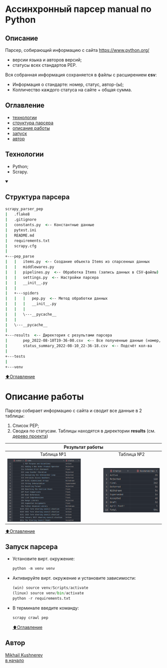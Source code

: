 # Ассинхронный парсер manual по Python

## Описание

Парсер, собирающий информацию с сайта https://www.python.org/
- версии языка и авторов версий;
- статусы всех стандартов PEP.

Вся собранная информация сохраняется в файлы с расширением **csv**:
- Информация о стандарте: номер, статус, автор-(ы);
- Колличество каждого статуса на сайте + общая сумма.

## Оглавление
- [технологии](#технологии)
- <a href="#t1"> структура парсера </a>
- [описание работы](#описание-работы)
- [запуск](#запуск-парсера)
- [автор](#автор)

## Технологии
- Python;
- Scrapy.

<details open>
  <summary>
    <h2 id="t1"> Структура парсера </h2>
  </summary>

```cmd
scrapy_parser_pep
|   .flake8
|   .gitignore
|   constants.py  <-- Константные данные
|   pytest.ini
|   README.md
|   requirements.txt
|   scrapy.cfg
|
+---pep_parse
|   |   items.py  <-- Создание объекта Items из спарсенных данных
|   |   middlewares.py
|   |   pipelines.py  <-- Обработка Items (запись данных в CSV-файлы)
|   |   settings.py  <-- Настройки парсера
|   |   __init__.py
|   |   
|   +---spiders
|   |   |   pep.py  <-- Метод обработки данных
|   |   |   __init__.py
|   |   |
|   |   \---__pycache__
|   |           
|   \---__pycache__
|           
+---results  <-- Директория с результами парсера
|       pep_2022-08-10T19-36-00.csv  <-- Все полученные данные (номер, статус, автор(ы))
|       status_summary_2022-08-10_22-36-18.csv  <-- Подсчёт кол-ва
|       
+---tests
|
+---venv
```

</details>

[⬆️Оглавление](#оглавление)

# Описание работы

Парсер собирает информацию с сайта и сводит все данные в 2 таблицы:
1. Список PEP;
2. Сводка по статусам.
Таблицы находятся в директории **results** (см. <a href="#t1">дерево проекта</a>)  


<table align="center">
  <thead>
    <tr>
      <th colspan="2">
        Результат работы
      </th>
    </tr>
  </thead>
  <tbody>
    <tr>
      <td align="center">
        Таблица №1
      </td>
      <td align="center">
        Таблица №2
      </td>
    </tr>
    <tr>
      <td>
        <img
          alt="table_№1"
          width="80%"
          src="https://github.com/Mikhail-Kushnerev/image/blob/main/Parse_Scrapy/table_1.png"
        >
      </td>
      <td>
        <img
          alt="table_№2"
          src="https://github.com/Mikhail-Kushnerev/image/blob/main/Parse_Scrapy/table_2.png"
        >
      </td>
    </tr>
  </tbody>
</table>

[⬆️Оглавление](#оглавление)

## Запуск парсера
- Установите вирт. окружение:
    ```python
    python -m venv venv
    ```
- Активируйте вирт. окружение и установите зависимости:
    ```python
    (win) source venv/Scripts/activate
    (linux) source venv/bin/activate
    python -r requirements.txt
    ```
- В терминале введите команду:
    ```python
    scrapy crawl pep
    ```
    [⬆️Оглавление](#оглавление)


## Автор

[Mikhail Kushnerev](https://github.com/Mikhail-Kushnerev)  
[в начало](#парсер-manual-по-python)
